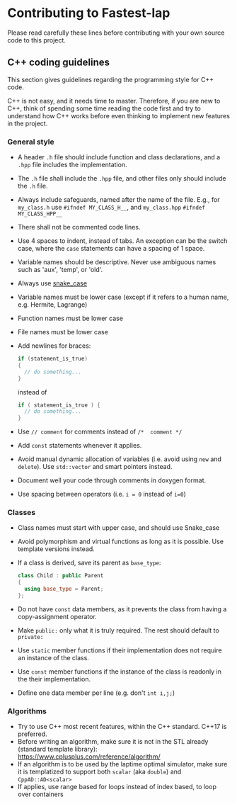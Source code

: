 # Contributing to Fastest-lap

Please read carefully these lines before contributing with your own source code to this project.  

## C++ coding guidelines

This section gives guidelines regarding the programming style for C++ code.  

C++ is not easy, and it needs time to master. Therefore, if you are new to C++, think of spending some time reading the code first and try to understand how C++ works before even thinking to implement new features in the project.

### General style

- A header `.h` file should include function and class declarations, and a `.hpp` file includes the implementation.  
- The `.h` file shall include the `.hpp` file, and other files only should include the `.h` file.
- Always include safeguards, named after the name of the file. E.g., for `my_class.h` use `#ifndef MY_CLASS_H__`, and `my_class.hpp` `#ifndef MY_CLASS_HPP__`
- There shall not be commented code lines.
- Use 4 spaces to indent, instead of tabs. An exception can be the switch case, where the `case` statements can have a spacing of 1 space.
- Variable names should be descriptive. Never use ambiguous names such as 'aux', 'temp', or 'old'.
- Always use [snake_case](https://betterprogramming.pub/string-case-styles-camel-pascal-snake-and-kebab-case-981407998841)
- Variable names must be lower case (except if it refers to a human name, e.g. Hermite, Lagrange)
- Function names must be lower case 
- File names must be lower case
- Add newlines for braces:
  
  ```cpp
  if (statement_is_true)
  {
    // do something...
  }
  ```
  
  instead of
  
  ```cpp
  if ( statement_is_true ) {
    // do something...
  }
  ```

- Use ```// comment``` for comments instead of ```/*  comment */```
- Add `const` statements whenever it applies.
- Avoid manual dynamic allocation of variables (i.e. avoid using `new` and `delete`). Use `std::vector` and smart pointers instead.
- Document well your code through comments in doxygen format.
- Use spacing between operators (i.e. `i = 0` instead of `i=0`)  

### Classes

- Class names must start with upper case, and should use Snake_case
- Avoid polymorphism and virtual functions as long as it is possible. Use template versions instead.
- If a class is derived, save its parent as `base_type`:

  ```cpp
  class Child : public Parent
  {
    using base_type = Parent;
  };
  ```
  
- Do not have `const` data members, as it prevents the class from having a copy-assignment operator.
- Make `public:` only what it is truly required. The rest should default to `private:`
- Use `static` member functions if their implementation does not require an instance of the class.
- Use `const` member functions if the instance of the class is readonly in the their implementation.
- Define one data member per line (e.g. don't `int i,j;`)

### Algorithms

- Try to use C++ most recent features, within the C++ standard. C++17 is preferred.
- Before writing an algorithm, make sure it is not in the STL already (standard template library): https://www.cplusplus.com/reference/algorithm/
- If an algorithm is to be used by the laptime optimal simulator, make sure it is templatized to support both `scalar` (aka `double`) and `CppAD::AD<scalar>`
- If applies, use range based for loops instead of index based, to loop over containers
